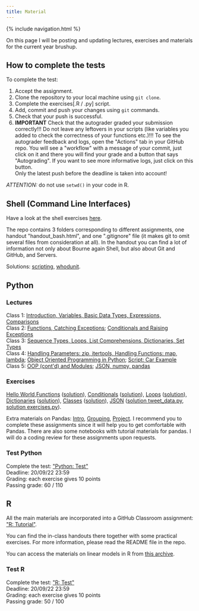 ```yaml
---
title: Material
---
```

{% include navigation.html %}

On this page I will be posting and updating lectures, exercises and materials for the current year brushup.

## How to complete the tests
To complete the test:  
1. Accept the assignment.
2. Clone the repository to your local machine using `git clone`.
3. Complete the exercises\[.R / .py\] script.
4. Add, commit and push your changes using `git` commands.
5. Check that your push is successful. 
6. **IMPORTANT** Check that the autograder graded your submission correctly!!! Do not leave any leftovers in your scripts (like variables you added to check the correctness of your functions etc.)!!! To see the autograder feedback and logs, open the "Actions" tab in your GitHub repo. You will see a "workflow" with a message of your commit, just click on it and there you will find your grade and a button that says "Autograding". If you want to see more informative logs, just click on this button.  
Only the latest push before the deadline is taken into account!

*ATTENTION:* do not use `setwd()` in your code in R.

## Shell (Command Line Interfaces)
Have a look at the shell exercises [here](https://classroom.github.com/a/3d8BeanH). 

The repo contains 3 folders corresponding to different assignments, one handout "handout_bash.html", and one ".gitignore" file (it makes git to omit several files from consideration at all). In the handout you can find a lot of information not only about Bourne again Shell, but also about Git and GitHub, and Servers.

Solutions: [scripting](./docs/shell-solutions/scripting.tar.gz), [whodunit](./docs/shell-solutions/whodunit-solution.sh).

## Python
### Lectures
Class 1: [Introduction, Variables, Basic Data Types, Expressions, Comparisons](./docs/python-lectures/class_1.ipynb)  
Class 2: [Functions, Catching Exceptions](./docs/python-lectures/class_2.ipynb); [Conditionals and Raising Exceptions](./docs/python-lectures/class_2_conditionals.html)  
Class 3: [Sequence Types, Loops, List Comprehensions, Dictionaries, Set Types](./docs/python-lectures/class_3.ipynb)  
Class 4: [Handling Parameters: zip, itertools, Handling Functions: map, lambda](./docs/python-lectures/class_4.ipynb); [Object Oriented Programming in Python](./docs/python-lectures/class_4_oop.html); [Script: Car Example](./docs/python-lectures/class_4_oop_example.py)  
Class 5: [OOP (cont'd) and Modules](./docs/python-lectures/class_5_oop_modules.tar.gz); [JSON, numpy, pandas](./docs/python-lectures/class_5_json_pandas.ipynb)

### Exercises
[Hello World](./python/python-1-hello-world.md),[Functions](https://classroom.github.com/a/dAjlnfKT) ([solution](./docs/python-solutions/python-functions-solution.py)), [Conditionals](https://classroom.github.com/a/Yow3m5e2) ([solution](./docs/python-solutions/python-conditionals-solution.py)), [Loops](https://classroom.github.com/a/ShzbLvYq) ([solution](./docs/python-solutions/python-loops-solution.py)), [Dictionaries](https://classroom.github.com/a/ZuujAbfK) ([solution](./docs/python-solutions/python-dictionaries-solution.py)), [Classes](https://classroom.github.com/a/Kuke8ppB) ([solution](./docs/python-solutions/python-classes-solution.py)), [JSON](https://classroom.github.com/a/mWPvThPo) ([solution tweet_data.py](./docs/python-solutions/python-json-tweet-data-solution.py), [solution exercises.py](./docs/python-solutions/python-json-solution.py)).

Extra materials on Pandas: [Intro](https://classroom.github.com/a/sTKrRW90), [Grouping](https://classroom.github.com/a/_c0BuLuZ), [Project](https://classroom.github.com/a/19jd2Tx8). I recommend you to complete these assignments since it will help you to get comfortable with Pandas. There are also some notebooks with tutorial materials for pandas. I will do a coding review for these assignments upon requests.

### Test Python
Complete the test: ["Python: Test"](https://classroom.github.com/a/369Bl5Gk)  
Deadline: 20/09/22 23:59  
Grading: each exercise gives 10 points  
Passing grade: 60 / 110

## R
All the main materials are incorporated into a GitHub Classroom assignment: ["R: Tutorial"](https://classroom.github.com/a/j3WyUiaa). 

You can find the in-class handouts there together with some practical exercises. For more information, please read the README file in the repo.

You can access the materials on linear models in R from [this archive](./docs/Rextra.tar.gz).

### Test R
Complete the test: ["R: Test"](https://classroom.github.com/a/tJNTB1Bx)  
Deadline: 20/09/22 23:59  
Grading: each exercise gives 10 points  
Passing grade: 50 / 100